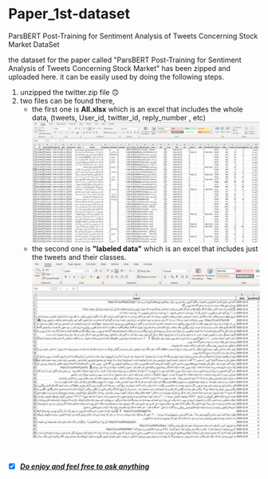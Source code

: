 # Paper_1st-dataset
ParsBERT Post-Training for Sentiment Analysis of Tweets Concerning Stock Market DataSet

the dataset for the paper called "ParsBERT Post-Training for Sentiment Analysis of Tweets Concerning Stock Market" has been zipped and uploaded here. it can be easily used by doing the following steps.

1. unzipped the twitter.zip file :upside_down_face:
2. two files can be found there,
      - the first one is **All.xlsx** which is an excel that includes the whole data, (tweets, User_id, twitter_id, reply_number , etc)<br/>
![alt text](https://github.com/iamjalipo/Paper_1st-dataset/blob/main/img/first.jpg)
      - the second one is **"labeled data"** which is an excel that includes just the tweets and their classes.<br/>
![alt text](https://github.com/iamjalipo/Paper_1st-dataset/blob/main/img/second.jpg)

<br/> 

- [x] <a href="mailto:jalalpouromid@gmail.com">***Do enjoy and feel free to ask anything***</a>
